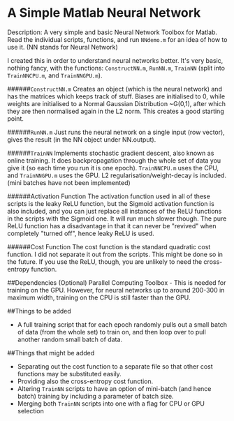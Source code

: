 # A Simple Matlab Neural Network
Description: A very simple and basic Neural Network Toolbox for Matlab. Read the individual scripts, functions, and run `NNdemo.m` for an idea of how to use it. (NN stands for Neural Network)

I created this in order to understand neural networks better. It's very basic, nothing fancy, with the functions: `ConstructNN.m`, `RunNN.m`, `TrainNN` (split into `TrainNNCPU.m`, and `TrainNNGPU.m`).

######`ConstructNN.m`
Creates an object (which is the neural network) and has the matrices which keeps track of stuff. Biases are initialised to 0, while weights are initialised to a Normal Gaussian Distribution ~G(0,1), after which they are then normalised again in the L2 norm. This creates a good starting point.

######`RunNN.m`
Just runs the neural network on a single input (row vector), gives the result (in the NN object under NN.output).

######`TrainNN`
Implements stochastic gradient descent, also known as online training. It does backpropagation through the whole set of data you give it (so each time you run it is one epoch). `TrainNNCPU.m` uses the CPU, and `TrainNNGPU.m` uses the GPU. L2 regularisation/weight-decay is included. (mini batches have not been implemented)

######Activation Function
The activation function used in all of these scripts is the leaky ReLU function, but the Sigmoid activation function is also included, and you can just replace all instances of the ReLU functions in the scripts with the Sigmoid one. It will run much slower though. The pure ReLU function has a disadvantage in that it can never be "revived" when completely "turned off", hence leaky ReLU is used.

######Cost Function
The cost function is the standard quadratic cost function. I did not separate it out from the scripts. This might be done so in the future. If you use the ReLU, though, you are unlikely to need the cross-entropy function.

##Dependencies
(Optional) Parallel Computing Toolbox - This is needed for training on the GPU. However, for neural networks up to around 200-300 in maximum width, training on the CPU is still faster than the GPU.

##Things to be added
- A full training script that for each epoch randomly pulls out a small batch of data (from the whole set) to train on, and then loop over to pull another random small batch of data.

##Things that might be added
- Separating out the cost function to a separate file so that other cost functions may be substituted easily.
- Providing also the cross-entropy cost function.
- Altering `TrainNN` scripts to have an option of mini-batch (and hence batch) training by including a parameter of batch size.
- Merging both `TrainNN` scripts into one with a flag for CPU or GPU selection